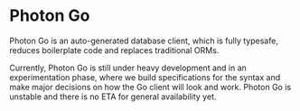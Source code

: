 # Photon Go

Photon Go is an auto-generated database client, which is fully typesafe, reduces boilerplate code and replaces traditional ORMs.

Currently, Photon Go is still under heavy development and in an experimentation phase, where we build specifications for the syntax and make major decisions on how the Go client will look and work. Photon Go is unstable and there is no ETA for general availability yet.
